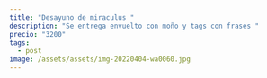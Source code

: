 ```yaml
---
title: "Desayuno de miraculus "
description: "Se entrega envuelto con moño y tags con frases "
precio: "3200"
tags:
  - post
image: /assets/assets/img-20220404-wa0060.jpg
---
```

